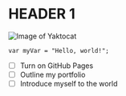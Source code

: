 # HEADER 1

![Image of Yaktocat](https://octodex.github.com/images/yaktocat.png)

```
var myVar = "Hello, world!";
```

- [ ] Turn on GitHub Pages
- [ ] Outline my portfolio
- [ ] Introduce myself to the world
